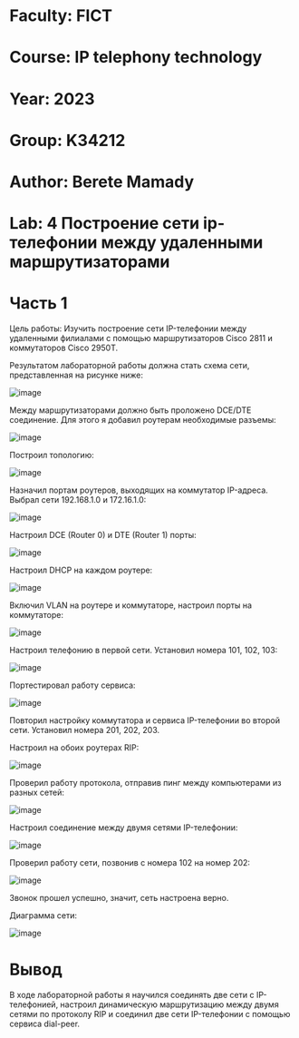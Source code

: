 # Faculty: FICT

# Course: IP telephony technology

# Year: 2023

# Group: K34212

# Author: Berete Mamady

# Lab: 4 Построение сети ip-телефонии между удаленными маршрутизаторами

# Часть 1

Цель работы: Изучить построение сети IP-телефонии между удаленными филиалами с помощью маршрутизаторов Cisco 2811 и коммутаторов Cisco 2950Т.

Результатом лабораторной работы должна стать схема сети, представленная на рисунке ниже:

![image](https://user-images.githubusercontent.com/61075142/229762192-20f41486-28ad-4240-b7c5-5e5ea6f5fafc.png)

Между маршрутизаторами должно быть проложено DCE/DTE соединение. Для этого я добавил роутерам необходимые разъемы:

![image](https://user-images.githubusercontent.com/61075142/229762404-81f8bc4f-1446-4b87-9cb5-3279ee0ae718.png)

Построил топологию:

![image](https://user-images.githubusercontent.com/61075142/229763802-c10a702c-6520-4866-8c15-882736bf6c2e.png)

Назначил портам роутеров, выходящих на коммутатор IP-адреса. Выбрал сети 192.168.1.0 и 172.16.1.0:

![image](https://user-images.githubusercontent.com/61075142/229763951-d5e68b3d-cedb-4fcc-92be-f08f916a9dba.png)

Настроил DCE (Router 0) и DTE (Router 1) порты:

![image](https://user-images.githubusercontent.com/61075142/229764149-c7fe063e-266b-439a-92d1-53fddf67db9d.png)

Настроил DHCP на каждом роутере:

![image](https://user-images.githubusercontent.com/61075142/229765007-4e850e2b-c6fa-4e05-814e-847f325f1efb.png)

Включил VLAN на роутере и коммутаторе, настроил порты на коммутаторе:

![image](https://user-images.githubusercontent.com/61075142/229765167-b098231e-0a11-41d9-ab31-3035859d8873.png)

Настроил телефонию в первой сети. Установил номера 101, 102, 103:

![image](https://user-images.githubusercontent.com/61075142/229765294-09691f9b-05e6-4c86-928c-9bbb237e6649.png)

Портестировал работу сервиса:

![image](https://user-images.githubusercontent.com/61075142/229765479-6394a9a1-a7bc-40f2-94cc-d9843a6e53ea.png)

Повторил настройку коммутатора и сервиса IP-телефонии во второй сети. Установил номера 201, 202, 203.

Настроил на обоих роутерах RIP:

![image](https://user-images.githubusercontent.com/61075142/229765632-2c0bc91b-8bf8-48d9-b628-64b82cbef3e9.png)

Проверил работу протокола, отправив пинг между компьютерами из разных сетей:

![image](https://user-images.githubusercontent.com/61075142/229765773-cf944811-4c8f-443c-b837-2fa25139186f.png)

Настроил соединение между двумя сетями IP-телефонии:

![image](https://user-images.githubusercontent.com/61075142/229765876-c1083cfa-4b57-403b-b8eb-6e41d55859c4.png)

Проверил работу сети, позвонив с номера 102 на номер 202:

![image](https://user-images.githubusercontent.com/61075142/229765994-1dbb36a2-610d-424f-afac-86ae7037c414.png)

Звонок прошел успешно, значит, сеть настроена верно.

Диаграмма сети:

![image](https://user-images.githubusercontent.com/61075142/229766184-f3dce0ea-5e36-43fe-8ebe-f50525aaa67b.png)

# Вывод

В ходе лабораторной работы я научился соединять две сети с IP-телефонией, настроил динамическую маршрутизацию между двумя сетями по протоколу RIP и соединил две сети IP-телефонии с помощью сервиса dial-peer.
